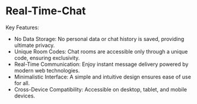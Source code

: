 # Real-Time-Chat
Key Features:
- No Data Storage: No personal data or chat history is saved, providing ultimate privacy.
- Unique Room Codes: Chat rooms are accessible only through a unique code, ensuring exclusivity.
- Real-Time Communication: Enjoy instant message delivery powered by modern web technologies.
- Minimalistic Interface: A simple and intuitive design ensures ease of use for all.
- Cross-Device Compatibility: Accessible on desktop, tablet, and mobile devices.